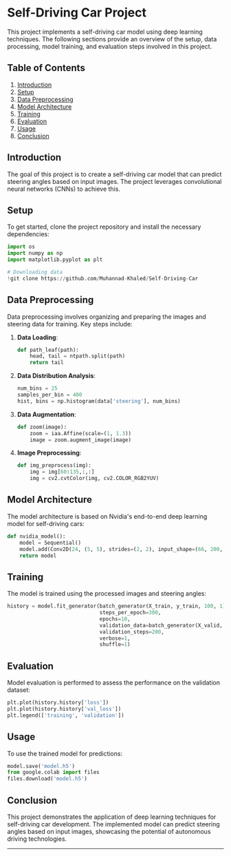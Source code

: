 # Self-Driving Car Project

This project implements a self-driving car model using deep learning techniques.
The following sections provide an overview of the setup, data processing, model training, and evaluation steps involved in this project.

## Table of Contents
1. [Introduction](#introduction)
2. [Setup](#setup)
3. [Data Preprocessing](#data-preprocessing)
4. [Model Architecture](#model-architecture)
5. [Training](#training)
6. [Evaluation](#evaluation)
7. [Usage](#usage)
8. [Conclusion](#conclusion)

## Introduction
The goal of this project is to create a self-driving car model that can predict steering angles based on input images. The project leverages convolutional neural networks (CNNs) to achieve this.

## Setup
To get started, clone the project repository and install the necessary dependencies:

```python
import os
import numpy as np
import matplotlib.pyplot as plt

# Downloading data
!git clone https://github.com/Muhannad-Khaled/Self-Driving-Car
```

## Data Preprocessing
Data preprocessing involves organizing and preparing the images and steering data for training. Key steps include:

1. **Data Loading**:
    ```python
    def path_leaf(path):
        head, tail = ntpath.split(path)
        return tail
    ```

2. **Data Distribution Analysis**:
    ```python
    num_bins = 25
    samples_per_bin = 400
    hist, bins = np.histogram(data['steering'], num_bins)
    ```

3. **Data Augmentation**:
    ```python
    def zoom(image):
        zoom = iaa.Affine(scale=(1, 1.3))
        image = zoom.augment_image(image)
    ```

4. **Image Preprocessing**:
    ```python
    def img_preprocess(img):
        img = img[60:135,:,:]
        img = cv2.cvtColor(img, cv2.COLOR_RGB2YUV)
    ```

## Model Architecture
The model architecture is based on Nvidia's end-to-end deep learning model for self-driving cars:

```python
def nvidia_model():
    model = Sequential()
    model.add(Conv2D(24, (5, 5), strides=(2, 2), input_shape=(66, 200, 3), activation='elu'))
    return model
```

## Training
The model is trained using the processed images and steering angles:

```python
history = model.fit_generator(batch_generator(X_train, y_train, 100, 1),
                              steps_per_epoch=300,
                              epochs=10,
                              validation_data=batch_generator(X_valid, y_valid, 100, 0),
                              validation_steps=200,
                              verbose=1,
                              shuffle=1)
```

## Evaluation
Model evaluation is performed to assess the performance on the validation dataset:

```python
plt.plot(history.history['loss'])
plt.plot(history.history['val_loss'])
plt.legend(['training', 'validation'])
```

## Usage
To use the trained model for predictions:

```python
model.save('model.h5')
from google.colab import files
files.download('model.h5')
```

## Conclusion
This project demonstrates the application of deep learning techniques for self-driving car development. The implemented model can predict steering angles based on input images, showcasing the potential of autonomous driving technologies.

---
